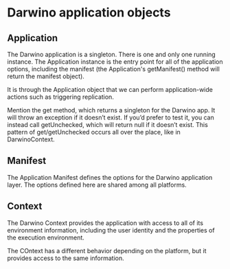 # Darwino application objects

## Application
The Darwino application is a singleton. There is one and only one running instance. The Application instance is the entry point for all of the application options, including the manifest (the Application's getManifest() method will return the manifest object).

It is through the Application object that we can perform application-wide actions such as triggering replication.

Mention the get method, which returns a singleton for the Darwino app. It will throw an exception if it doesn’t exist. If you’d prefer to test it, you can instead call getUnchecked, which will return null if it doesn’t exist. This pattern of get/getUnchecked occurs all over the place, like in DarwinoContext.

## Manifest
The Application Manifest defines the options for the Darwino application layer. The options defined here are shared among all platforms.

## Context
The Darwino Context provides the application with access to all of its environment information, including the user identity and the properties of the execution environment.

The COntext has a different behavior depending on the platform, but it provides access to the same information.